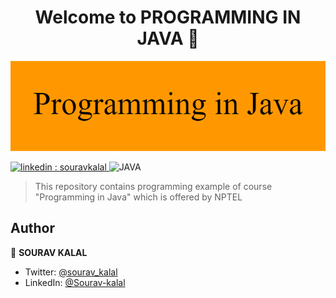 <h1 align="center">Welcome to PROGRAMMING IN JAVA 👋</h1>
<p align="center">
<img alt="Banner" src="Programming_in_Java.png" />
</p>

<p>
  <a href="https://www.linkedin.com/in/souravkalal/" target="_blank">
    <img alt="linkedin : souravkalal" src="https://img.shields.io/badge/LinkedIn-0077B5?style=for-the-badge&logo=linkedin&logoColor=white" />
  </a>
<img alt="JAVA" src="https://img.shields.io/badge/Java-ED8B00?style=for-the-badge&logo=java&logoColor=white"/>

</p>

> This repository contains programming example of course &#34;Programming in Java&#34; which is offered by NPTEL

## Author

👤 **SOURAV KALAL**

* Twitter: [@sourav\_kalal](https://twitter.com/sourav_kalal)
* LinkedIn: [@Sourav-kalal](https://linkedin.com/in/Sourav-kalal)
